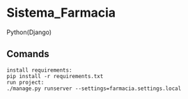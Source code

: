 # Sistema_Farmacia
Python(Django)

## Comands
    install requirements:
    pip install -r requirements.txt
    run project: 
    ./manage.py runserver --settings=farmacia.settings.local
